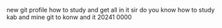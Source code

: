 new git profile
how to study
and get all in it
sir
do you know
how to
study
kab
and
mine 
git
to konw and it
20241
0000
